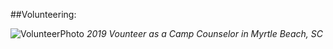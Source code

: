 ##Volunteering:

![VolunteerPhoto](Photos/ERaffo.jpg)
*2019 Vounteer as a Camp Counselor in Myrtle Beach, SC*

